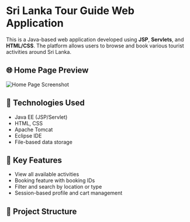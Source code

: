 # Sri Lanka Tour Guide Web Application

This is a Java-based web application developed using **JSP**, **Servlets**, and **HTML/CSS**. The platform allows users to browse and book various tourist activities around Sri Lanka.

## 🌐 Home Page Preview
![Home Page Screenshot](path/to/Screenshot.png)

## 🔧 Technologies Used
- Java EE (JSP/Servlet)
- HTML, CSS
- Apache Tomcat
- Eclipse IDE
- File-based data storage

## 🧭 Key Features
- View all available activities
- Booking feature with booking IDs
- Filter and search by location or type
- Session-based profile and cart management

## 📁 Project Structure
